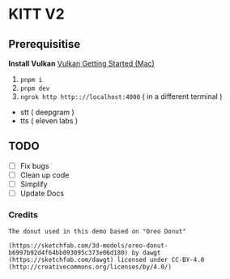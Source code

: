 # KITT V2

## Prerequisitise
**Install Vulkan**
[Vulkan Getting Started (Mac)](https://vulkan.lunarg.com/doc/sdk/1.3.268.1/mac/getting_started.html)

1. `pnpm i`
2. `pnpm dev`
3. `ngrok http http:://localhost:4000` ( in a different terminal )

- stt ( deepgram )
- tts ( eleven labs )

## TODO

- [ ] Fix bugs
- [ ] Clean up code
- [ ] Simplify
- [ ] Update Docs

### Credits
```
The donut used in this demo based on "Oreo Donut"

(https://sketchfab.com/3d-models/oreo-donut-b6997b92d4f64bb093095c373e06d180) by dawgt (https://sketchfab.com/dawgt) licensed under CC-BY-4.0 (http://creativecommons.org/licenses/by/4.0/)
```
